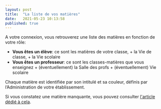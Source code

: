 ```yaml
---
layout: post
title:  "La liste de vos matières"
date:   2021-05-23 10:13:58
published: true
---
```


A votre connexion, vous retrouverez une liste des matières en fonction de votre rôle:
- **Vous êtes un élève**: ce sont les matières de votre classe, + la Vie de classe, + la Vie scolaire
- **Vous êtes un professeur**: ce sont les classes-matières que vous enseignez + (éventuellement) la Salle des profs + (éventuellement) Vie scolaire  

Chaque matière est identifiée par son intitulé et sa couleur, définis par l’Administration de votre établissement.  

Si vous constatez une matière manquante, vous pouvez consulter [l'article dédié à cela](/matiere-manquante).